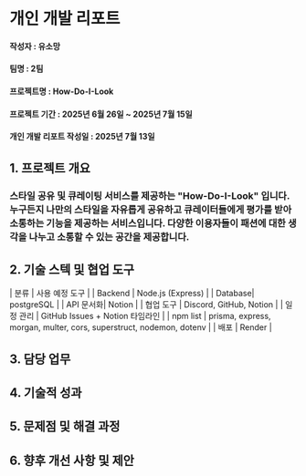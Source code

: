 # 개인 개발 리포트

#### 작성자 : 유소망
#### 팀명 : 2팀
#### 프로젝트명 : How-Do-I-Look
#### 프로젝트 기간 : 2025년 6월 26일 ~ 2025년 7월 15일
#### 개인 개발 리포트 작성일 : 2025년 7월 13일

## 1. 프로젝트 개요
### 스타일 공유 및 큐레이팅 서비스를 제공하는 "How-Do-I-Look" 입니다. 누구든지 나만의 스타일을 자유롭게 공유하고 큐레이터들에게 평가를 받아 소통하는 기능을 제공하는 서비스입니다. 다양한 이용자들이 패션에 대한 생각을 나누고 소통할 수 있는 공간을 제공합니다.

## 2. 기술 스텍 및 협업 도구
| 분류 | 사용 예정 도구                                                               |
| Backend | Node.js (Express)                                                    |
| Database| postgreSQL                                                           |
| API 문서화| Notion                                                               |
| 협업 도구 | Discord, GitHub, Notion                                               |
| 일정 관리 | GitHub Issues + Notion 타임라인                                          |
| npm list | prisma, express, morgan, multer, cors, superstruct, nodemon, dotenv  |
| 배포 | Render                                                                     |

## 3. 담당 업무

## 4. 기술적 성과

## 5. 문제점 및 해결 과정

## 6. 향후 개선 사항 및 제안
